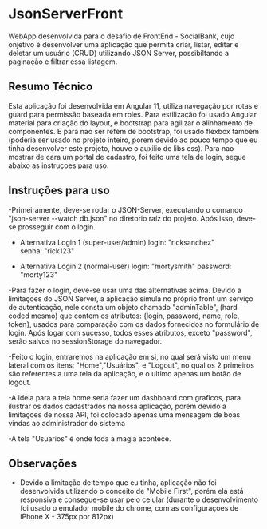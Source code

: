 # JsonServerFront

WebApp desenvolvida para o desafio de FrontEnd - SocialBank, cujo onjetivo é desenvolver uma aplicação que permita criar, listar, editar e deletar um usuário (CRUD) utilizando JSON Server, possibiltando a paginação e filtrar essa listagem.

## Resumo Técnico
Esta aplicação foi desenvolvida em Angular 11, utiliza navegação por rotas e guard para permissão baseada em roles. Para estilização foi usado Angular material para criação do layout, e bootstrap para agilizar o alinhamento de componentes. E para nao ser refém de bootstrap, foi usado flexbox também (poderia ser usado no projeto inteiro, porem devido ao pouco tempo que eu tinha desenvolver este projeto, houve o auxilio de libs css).
Para nao mostrar de cara um portal de cadastro, foi feito uma tela de login, segue abaixo as instruçoes para uso.


## Instruções para uso

-Primeiramente, deve-se rodar o JSON-Server, executando o comando "json-server --watch db.json" no diretorio raíz do projeto. Após isso, deve-se prosseguir com o login.

  - Alternativa Login 1 (super-user/admin)
login: "ricksanchez"  
senha: "rick123"

  - Alternativa Login 2 (normal-user)
login: "mortysmith"
password: "morty123"


-Para fazer o login, deve-se usar uma das alternativas acima. Devido a limitaçoes do JSON Server, a aplicação simula no próprio front um serviço de autenticação, nele consta um objeto chamado "adminTable", (hard coded mesmo) que contem os atributos: {login, password, name, role, token}, usados para comparação com os dados fornecidos no formulário de login. Após logar com sucesso, todos esses atributos, exceto "password", serão salvos no sessionStorage do navegador.

-Feito o login, entraremos na aplicação em si, no qual será visto um menu lateral com os itens: "Home","Usuários",  e "Logout", no qual os 2 primeiros são referentes a uma tela da aplicação, e o ultimo apenas um botão de logout. 

-A ideia para a tela home seria fazer um dashboard com graficos, para ilustrar os dados cadastrados na nossa aplicação, porém devido a limitaçoes de nossa API, foi colocado apenas uma mensagem de boas vindas ao administrador do sistema

-A tela "Usuarios" é onde toda a magia acontece.



## Observações
- Devido a limitação de tempo que eu tinha, aplicação não foi desenvolvida utilizando o conceito de "Mobile First", porém ela está responsiva e consegue-se usar pelo celular (durante o desenvolvimento foi usado o emulador mobile do chrome, com as configuraçoes de iPhone X - 375px por 812px)
